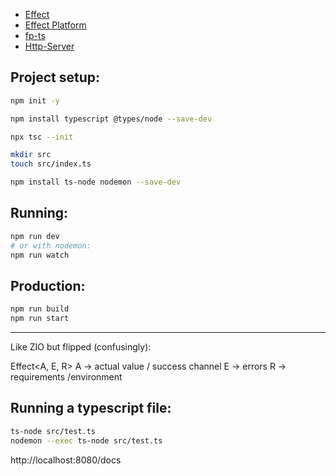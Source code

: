 -   [Effect](https://effect.website/)
-   [Effect Platform](https://effect.website/docs/guides/platform/introduction)
-   [fp-ts](https://gcanti.github.io/fp-ts/)
-   [Http-Server](https://github.com/Effect-TS/effect/blob/main/packages/platform/README.md#http-server)

## Project setup:

```bash
npm init -y

npm install typescript @types/node --save-dev

npx tsc --init

mkdir src
touch src/index.ts

npm install ts-node nodemon --save-dev

```

## Running:

```bash
npm run dev
# or with nodemon:
npm run watch
```

## Production:

```bash
npm run build
npm run start
```

---

Like ZIO but flipped (confusingly):

Effect<A, E, R>
A -> actual value / success channel
E -> errors
R -> requirements /environment

## Running a typescript file:

```bash
ts-node src/test.ts
nodemon --exec ts-node src/test.ts
```

http://localhost:8080/docs
